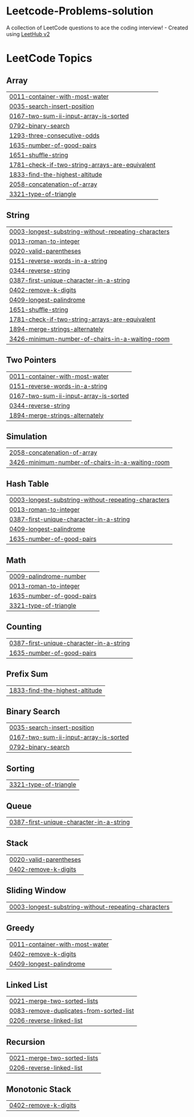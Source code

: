 # Leetcode-Problems-solution
A collection of LeetCode questions to ace the coding interview! - Created using [LeetHub v2](https://github.com/arunbhardwaj/LeetHub-2.0)

<!---LeetCode Topics Start-->
# LeetCode Topics
## Array
|  |
| ------- |
| [0011-container-with-most-water](https://github.com/usamahafiz/Leetcode-Problems-solution/tree/master/0011-container-with-most-water) |
| [0035-search-insert-position](https://github.com/usamahafiz/Leetcode-Problems-solution/tree/master/0035-search-insert-position) |
| [0167-two-sum-ii-input-array-is-sorted](https://github.com/usamahafiz/Leetcode-Problems-solution/tree/master/0167-two-sum-ii-input-array-is-sorted) |
| [0792-binary-search](https://github.com/usamahafiz/Leetcode-Problems-solution/tree/master/0792-binary-search) |
| [1293-three-consecutive-odds](https://github.com/usamahafiz/Leetcode-Problems-solution/tree/master/1293-three-consecutive-odds) |
| [1635-number-of-good-pairs](https://github.com/usamahafiz/Leetcode-Problems-solution/tree/master/1635-number-of-good-pairs) |
| [1651-shuffle-string](https://github.com/usamahafiz/Leetcode-Problems-solution/tree/master/1651-shuffle-string) |
| [1781-check-if-two-string-arrays-are-equivalent](https://github.com/usamahafiz/Leetcode-Problems-solution/tree/master/1781-check-if-two-string-arrays-are-equivalent) |
| [1833-find-the-highest-altitude](https://github.com/usamahafiz/Leetcode-Problems-solution/tree/master/1833-find-the-highest-altitude) |
| [2058-concatenation-of-array](https://github.com/usamahafiz/Leetcode-Problems-solution/tree/master/2058-concatenation-of-array) |
| [3321-type-of-triangle](https://github.com/usamahafiz/Leetcode-Problems-solution/tree/master/3321-type-of-triangle) |
## String
|  |
| ------- |
| [0003-longest-substring-without-repeating-characters](https://github.com/usamahafiz/Leetcode-Problems-solution/tree/master/0003-longest-substring-without-repeating-characters) |
| [0013-roman-to-integer](https://github.com/usamahafiz/Leetcode-Problems-solution/tree/master/0013-roman-to-integer) |
| [0020-valid-parentheses](https://github.com/usamahafiz/Leetcode-Problems-solution/tree/master/0020-valid-parentheses) |
| [0151-reverse-words-in-a-string](https://github.com/usamahafiz/Leetcode-Problems-solution/tree/master/0151-reverse-words-in-a-string) |
| [0344-reverse-string](https://github.com/usamahafiz/Leetcode-Problems-solution/tree/master/0344-reverse-string) |
| [0387-first-unique-character-in-a-string](https://github.com/usamahafiz/Leetcode-Problems-solution/tree/master/0387-first-unique-character-in-a-string) |
| [0402-remove-k-digits](https://github.com/usamahafiz/Leetcode-Problems-solution/tree/master/0402-remove-k-digits) |
| [0409-longest-palindrome](https://github.com/usamahafiz/Leetcode-Problems-solution/tree/master/0409-longest-palindrome) |
| [1651-shuffle-string](https://github.com/usamahafiz/Leetcode-Problems-solution/tree/master/1651-shuffle-string) |
| [1781-check-if-two-string-arrays-are-equivalent](https://github.com/usamahafiz/Leetcode-Problems-solution/tree/master/1781-check-if-two-string-arrays-are-equivalent) |
| [1894-merge-strings-alternately](https://github.com/usamahafiz/Leetcode-Problems-solution/tree/master/1894-merge-strings-alternately) |
| [3426-minimum-number-of-chairs-in-a-waiting-room](https://github.com/usamahafiz/Leetcode-Problems-solution/tree/master/3426-minimum-number-of-chairs-in-a-waiting-room) |
## Two Pointers
|  |
| ------- |
| [0011-container-with-most-water](https://github.com/usamahafiz/Leetcode-Problems-solution/tree/master/0011-container-with-most-water) |
| [0151-reverse-words-in-a-string](https://github.com/usamahafiz/Leetcode-Problems-solution/tree/master/0151-reverse-words-in-a-string) |
| [0167-two-sum-ii-input-array-is-sorted](https://github.com/usamahafiz/Leetcode-Problems-solution/tree/master/0167-two-sum-ii-input-array-is-sorted) |
| [0344-reverse-string](https://github.com/usamahafiz/Leetcode-Problems-solution/tree/master/0344-reverse-string) |
| [1894-merge-strings-alternately](https://github.com/usamahafiz/Leetcode-Problems-solution/tree/master/1894-merge-strings-alternately) |
## Simulation
|  |
| ------- |
| [2058-concatenation-of-array](https://github.com/usamahafiz/Leetcode-Problems-solution/tree/master/2058-concatenation-of-array) |
| [3426-minimum-number-of-chairs-in-a-waiting-room](https://github.com/usamahafiz/Leetcode-Problems-solution/tree/master/3426-minimum-number-of-chairs-in-a-waiting-room) |
## Hash Table
|  |
| ------- |
| [0003-longest-substring-without-repeating-characters](https://github.com/usamahafiz/Leetcode-Problems-solution/tree/master/0003-longest-substring-without-repeating-characters) |
| [0013-roman-to-integer](https://github.com/usamahafiz/Leetcode-Problems-solution/tree/master/0013-roman-to-integer) |
| [0387-first-unique-character-in-a-string](https://github.com/usamahafiz/Leetcode-Problems-solution/tree/master/0387-first-unique-character-in-a-string) |
| [0409-longest-palindrome](https://github.com/usamahafiz/Leetcode-Problems-solution/tree/master/0409-longest-palindrome) |
| [1635-number-of-good-pairs](https://github.com/usamahafiz/Leetcode-Problems-solution/tree/master/1635-number-of-good-pairs) |
## Math
|  |
| ------- |
| [0009-palindrome-number](https://github.com/usamahafiz/Leetcode-Problems-solution/tree/master/0009-palindrome-number) |
| [0013-roman-to-integer](https://github.com/usamahafiz/Leetcode-Problems-solution/tree/master/0013-roman-to-integer) |
| [1635-number-of-good-pairs](https://github.com/usamahafiz/Leetcode-Problems-solution/tree/master/1635-number-of-good-pairs) |
| [3321-type-of-triangle](https://github.com/usamahafiz/Leetcode-Problems-solution/tree/master/3321-type-of-triangle) |
## Counting
|  |
| ------- |
| [0387-first-unique-character-in-a-string](https://github.com/usamahafiz/Leetcode-Problems-solution/tree/master/0387-first-unique-character-in-a-string) |
| [1635-number-of-good-pairs](https://github.com/usamahafiz/Leetcode-Problems-solution/tree/master/1635-number-of-good-pairs) |
## Prefix Sum
|  |
| ------- |
| [1833-find-the-highest-altitude](https://github.com/usamahafiz/Leetcode-Problems-solution/tree/master/1833-find-the-highest-altitude) |
## Binary Search
|  |
| ------- |
| [0035-search-insert-position](https://github.com/usamahafiz/Leetcode-Problems-solution/tree/master/0035-search-insert-position) |
| [0167-two-sum-ii-input-array-is-sorted](https://github.com/usamahafiz/Leetcode-Problems-solution/tree/master/0167-two-sum-ii-input-array-is-sorted) |
| [0792-binary-search](https://github.com/usamahafiz/Leetcode-Problems-solution/tree/master/0792-binary-search) |
## Sorting
|  |
| ------- |
| [3321-type-of-triangle](https://github.com/usamahafiz/Leetcode-Problems-solution/tree/master/3321-type-of-triangle) |
## Queue
|  |
| ------- |
| [0387-first-unique-character-in-a-string](https://github.com/usamahafiz/Leetcode-Problems-solution/tree/master/0387-first-unique-character-in-a-string) |
## Stack
|  |
| ------- |
| [0020-valid-parentheses](https://github.com/usamahafiz/Leetcode-Problems-solution/tree/master/0020-valid-parentheses) |
| [0402-remove-k-digits](https://github.com/usamahafiz/Leetcode-Problems-solution/tree/master/0402-remove-k-digits) |
## Sliding Window
|  |
| ------- |
| [0003-longest-substring-without-repeating-characters](https://github.com/usamahafiz/Leetcode-Problems-solution/tree/master/0003-longest-substring-without-repeating-characters) |
## Greedy
|  |
| ------- |
| [0011-container-with-most-water](https://github.com/usamahafiz/Leetcode-Problems-solution/tree/master/0011-container-with-most-water) |
| [0402-remove-k-digits](https://github.com/usamahafiz/Leetcode-Problems-solution/tree/master/0402-remove-k-digits) |
| [0409-longest-palindrome](https://github.com/usamahafiz/Leetcode-Problems-solution/tree/master/0409-longest-palindrome) |
## Linked List
|  |
| ------- |
| [0021-merge-two-sorted-lists](https://github.com/usamahafiz/Leetcode-Problems-solution/tree/master/0021-merge-two-sorted-lists) |
| [0083-remove-duplicates-from-sorted-list](https://github.com/usamahafiz/Leetcode-Problems-solution/tree/master/0083-remove-duplicates-from-sorted-list) |
| [0206-reverse-linked-list](https://github.com/usamahafiz/Leetcode-Problems-solution/tree/master/0206-reverse-linked-list) |
## Recursion
|  |
| ------- |
| [0021-merge-two-sorted-lists](https://github.com/usamahafiz/Leetcode-Problems-solution/tree/master/0021-merge-two-sorted-lists) |
| [0206-reverse-linked-list](https://github.com/usamahafiz/Leetcode-Problems-solution/tree/master/0206-reverse-linked-list) |
## Monotonic Stack
|  |
| ------- |
| [0402-remove-k-digits](https://github.com/usamahafiz/Leetcode-Problems-solution/tree/master/0402-remove-k-digits) |
<!---LeetCode Topics End-->